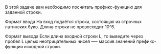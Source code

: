 В этой задаче вам необходимо посчитать префикс-функцию для заданной строки.

Формат ввода
На вход подаётся строка, состоящая из строчных латинских букв. Длина строки не превосходит 10^6.

Формат вывода
Если длина входной строки L, то выведите через пробел L целых неотрицательных чисел —– массив значений префикс-функции исходной строки.